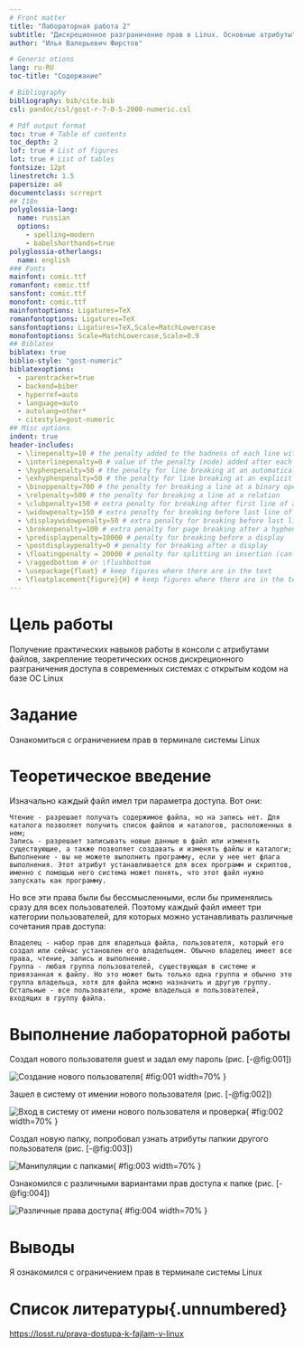 ```yaml
---
# Front matter
title: "Лабораторная работа 2"
subtitle: "Дискреционное разграничение прав в Linux. Основные атрибуты"
author: "Илья Валерьевич Фирстов"

# Generic otions
lang: ru-RU
toc-title: "Содержание"

# Bibliography
bibliography: bib/cite.bib
csl: pandoc/csl/gost-r-7-0-5-2008-numeric.csl

# Pdf output format
toc: true # Table of contents
toc_depth: 2
lof: true # List of figures
lot: true # List of tables
fontsize: 12pt
linestretch: 1.5
papersize: a4
documentclass: scrreprt
## I18n
polyglossia-lang:
  name: russian
  options:
	- spelling=modern
	- babelshorthands=true
polyglossia-otherlangs:
  name: english
### Fonts
mainfont: comic.ttf
romanfont: comic.ttf
sansfont: comic.ttf
monofont: comic.ttf
mainfontoptions: Ligatures=TeX
romanfontoptions: Ligatures=TeX
sansfontoptions: Ligatures=TeX,Scale=MatchLowercase
monofontoptions: Scale=MatchLowercase,Scale=0.9
## Biblatex
biblatex: true
biblio-style: "gost-numeric"
biblatexoptions:
  - parentracker=true
  - backend=biber
  - hyperref=auto
  - language=auto
  - autolang=other*
  - citestyle=gost-numeric
## Misc options
indent: true
header-includes:
  - \linepenalty=10 # the penalty added to the badness of each line within a paragraph (no associated penalty node) Increasing the value makes tex try to have fewer lines in the paragraph.
  - \interlinepenalty=0 # value of the penalty (node) added after each line of a paragraph.
  - \hyphenpenalty=50 # the penalty for line breaking at an automatically inserted hyphen
  - \exhyphenpenalty=50 # the penalty for line breaking at an explicit hyphen
  - \binoppenalty=700 # the penalty for breaking a line at a binary operator
  - \relpenalty=500 # the penalty for breaking a line at a relation
  - \clubpenalty=150 # extra penalty for breaking after first line of a paragraph
  - \widowpenalty=150 # extra penalty for breaking before last line of a paragraph
  - \displaywidowpenalty=50 # extra penalty for breaking before last line before a display math
  - \brokenpenalty=100 # extra penalty for page breaking after a hyphenated line
  - \predisplaypenalty=10000 # penalty for breaking before a display
  - \postdisplaypenalty=0 # penalty for breaking after a display
  - \floatingpenalty = 20000 # penalty for splitting an insertion (can only be split footnote in standard LaTeX)
  - \raggedbottom # or \flushbottom
  - \usepackage{float} # keep figures where there are in the text
  - \floatplacement{figure}{H} # keep figures where there are in the text
---
```


# Цель работы

Получение практических навыков работы в консоли с атрибутами файлов, закрепление теоретических основ дискреционного разграничения доступа в современных системах с открытым кодом на базе ОС Linux

# Задание

Ознакомиться с ограничением прав в терминале системы Linux

# Теоретическое введение

Изначально каждый файл имел три параметра доступа. Вот они:

    Чтение - разрешает получать содержимое файла, но на запись нет. Для каталога позволяет получить список файлов и каталогов, расположенных в нем;
    Запись - разрешает записывать новые данные в файл или изменять существующие, а также позволяет создавать и изменять файлы и каталоги;
    Выполнение - вы не можете выполнить программу, если у нее нет флага выполнения. Этот атрибут устанавливается для всех программ и скриптов, именно с помощью него система может понять, что этот файл нужно запускать как программу.

Но все эти права были бы бессмысленными, если бы применялись сразу для всех пользователей. Поэтому каждый файл имеет три категории пользователей, для которых можно устанавливать различные сочетания прав доступа:

    Владелец - набор прав для владельца файла, пользователя, который его создал или сейчас установлен его владельцем. Обычно владелец имеет все права, чтение, запись и выполнение.
    Группа - любая группа пользователей, существующая в системе и привязанная к файлу. Но это может быть только одна группа и обычно это группа владельца, хотя для файла можно назначить и другую группу.
    Остальные - все пользователи, кроме владельца и пользователей, входящих в группу файла.


# Выполнение лабораторной работы

Создал нового пользователя guest и задал ему пароль (рис. [-@fig:001])

![Создание нового пользователя](image/1.png){ #fig:001 width=70% }

Зашел в систему от имении нового пользователя (рис. [-@fig:002])

![Вход в систему от имени нового пользователя и проверка](image/2.png){ #fig:002 width=70% }

Создал новую папку, попробовал узнать атрибуты папкии другого пользователя (рис. [-@fig:003])

![Манипуляции с папками](image/3.png){ #fig:003 width=70% }

Ознакомился с различными вариантами прав доступа к папке (рис. [-@fig:004])

![Различные права доступа](image/4.png){ #fig:004 width=70% }

# Выводы

Я ознакомился с ограничением прав в терминале системы Linux

# Список литературы{.unnumbered}

https://losst.ru/prava-dostupa-k-fajlam-v-linux
